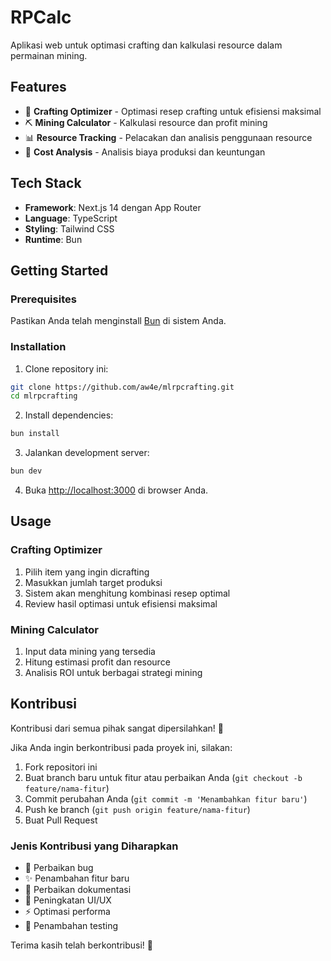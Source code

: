 # RPCalc

Aplikasi web untuk optimasi crafting dan kalkulasi resource dalam permainan mining.

## Features

- 🔨 **Crafting Optimizer** - Optimasi resep crafting untuk efisiensi maksimal
- ⛏️ **Mining Calculator** - Kalkulasi resource dan profit mining
- 📊 **Resource Tracking** - Pelacakan dan analisis penggunaan resource
- 🎯 **Cost Analysis** - Analisis biaya produksi dan keuntungan

## Tech Stack

- **Framework**: Next.js 14 dengan App Router
- **Language**: TypeScript
- **Styling**: Tailwind CSS
- **Runtime**: Bun

## Getting Started

### Prerequisites

Pastikan Anda telah menginstall [Bun](https://bun.sh/) di sistem Anda.

### Installation

1. Clone repository ini:

```bash
git clone https://github.com/aw4e/mlrpcrafting.git
cd mlrpcrafting
```

2. Install dependencies:

```bash
bun install
```

3. Jalankan development server:

```bash
bun dev
```

4. Buka [http://localhost:3000](http://localhost:3000) di browser Anda.

## Usage

### Crafting Optimizer

1. Pilih item yang ingin dicrafting
2. Masukkan jumlah target produksi
3. Sistem akan menghitung kombinasi resep optimal
4. Review hasil optimasi untuk efisiensi maksimal

### Mining Calculator

1. Input data mining yang tersedia
2. Hitung estimasi profit dan resource
3. Analisis ROI untuk berbagai strategi mining

## Kontribusi

Kontribusi dari semua pihak sangat dipersilahkan! 🎉

Jika Anda ingin berkontribusi pada proyek ini, silakan:

1. Fork repositori ini
2. Buat branch baru untuk fitur atau perbaikan Anda (`git checkout -b feature/nama-fitur`)
3. Commit perubahan Anda (`git commit -m 'Menambahkan fitur baru'`)
4. Push ke branch (`git push origin feature/nama-fitur`)
5. Buat Pull Request

### Jenis Kontribusi yang Diharapkan

- 🐛 Perbaikan bug
- ✨ Penambahan fitur baru
- 📝 Perbaikan dokumentasi
- 🎨 Peningkatan UI/UX
- ⚡ Optimasi performa
- 🧪 Penambahan testing

Terima kasih telah berkontribusi! 🙏
